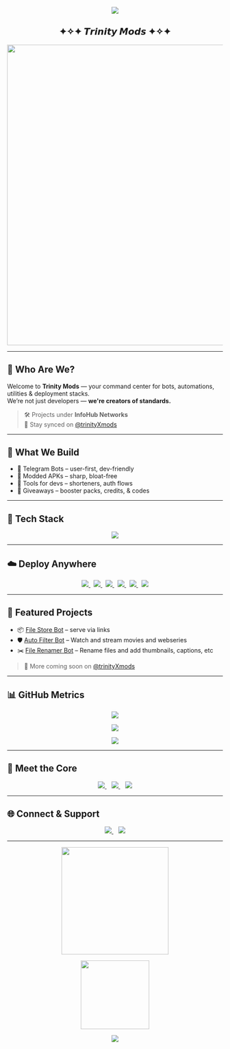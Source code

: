 <!-- 🎬 Entrance Animation -->
<p align="center">
  <img src="https://readme-typing-svg.herokuapp.com?font=Fira+Code&size=28&duration=2500&pause=500&color=33FFAA&center=true&vCenter=true&width=850&height=100&lines=꧁+𝙒𝙚𝙡𝙘𝙤𝙢𝙚+𝙩𝙤+𝙏𝙧𝙞𝙣𝙞𝙩𝙮+𝙈𝙤𝙙𝙨+꧂;𝗣𝗿𝗲𝗺𝗶𝘂𝗺+𝗕𝗼𝘁𝘀,+𝗧𝗼𝗼𝗹𝘀,+𝗧𝗲𝗰𝗵+%26+𝗧𝗲𝗮𝗺𝘄𝗼𝗿𝗸;𝗕𝘂𝗶𝗹𝘁+𝗳𝗼𝗿+𝗗𝗲𝘃𝘀,+𝗖𝗿𝗲𝗮𝘁𝗼𝗿𝘀+%26+𝗖𝗼𝗺𝗺𝘂𝗻𝗶𝘁𝗶𝗲𝘀" />
</p>

<h2 align="center">✦✧✦ 𝙏𝙧𝙞𝙣𝙞𝙩𝙮 𝙈𝙤𝙙𝙨 ✦✧✦</h2>

<!-- 👨‍💻 Fun Cover -->
<p align="center">
  <img src="https://raw.githubusercontent.com/thompsonemerson/thompsonemerson/master/cover-thompson.png" width="700px" />
</p>

---

## 👑 Who Are We?

Welcome to **Trinity Mods** — your command center for bots, automations, utilities & deployment stacks.  
We’re not just developers — **we're creators of standards.**

> 🛠️ Projects under **InfoHub Networks**  
> 🔔 Stay synced on [@trinityXmods](https://t.me/trinityXmods)

---

## 🔨 What We Build

- 🤖 Telegram Bots – user-first, dev-friendly  
- 📱 Modded APKs – sharp, bloat-free  
- 🧠 Tools for devs – shorteners, auth flows  
- 🎁 Giveaways – booster packs, credits, & codes

---

## 🧪 Tech Stack

<p align="center">
  <img src="https://skillicons.dev/icons?i=python,firebase,js,mongodb,git,flask,docker&perline=7" />
</p>

---

## ☁️ Deploy Anywhere

<p align="center">
  <a href="https://heroku.com" target="_blank">
    <img src="https://img.shields.io/badge/Heroku-430098?logo=heroku&logoColor=white&style=for-the-badge" />
  </a>
  &nbsp;
  <a href="https://railway.app" target="_blank">
    <img src="https://img.shields.io/badge/Railway-000000?logo=railway&logoColor=white&style=for-the-badge" />
  </a>
  &nbsp;
  <a href="https://vercel.com" target="_blank">
    <img src="https://img.shields.io/badge/Vercel-FFFFFF?logo=vercel&logoColor=black&style=for-the-badge" />
  </a>
  &nbsp;
  <a href="https://render.com" target="_blank">
    <img src="https://img.shields.io/badge/Render-0E1D45?logo=render&logoColor=white&style=for-the-badge" />
  </a>
  &nbsp;
  <a href="https://koyeb.com" target="_blank">
    <img src="https://img.shields.io/badge/Koyeb-000000?logo=koyeb&logoColor=white&style=for-the-badge" />
  </a>
  &nbsp;
  <a href="https://cloudflare.com" target="_blank">
    <img src="https://img.shields.io/badge/Cloudflare-F38020?logo=cloudflare&logoColor=white&style=for-the-badge" />
  </a>
</p>

---

## 📁 Featured Projects

- 📦 [File Store Bot](https://github.com/Trinity-Mods/File-Store-Bot) – serve via links  
- 🛡️ [Auto Filter Bot](#) – Watch and stream movies and webseries
- ✂️ [File Renamer Bot](#) – Rename files and add thumbnails, captions, etc

> 🌌 More coming soon on [@trinityXmods](https://t.me/trinityXmods)

---

## 📊 GitHub Metrics

<p align="center">
  <img src="https://github-readme-stats.vercel.app/api?username=Trinity-Mods&theme=radical&show_icons=true&hide_border=true" />
</p>

<p align="center">
  <img src="https://github-readme-streak-stats.herokuapp.com?user=Trinity-Mods&theme=radical&hide_border=true"/>
</p>

<p align="center">
  <img src="https://github-readme-stats.vercel.app/api/top-langs/?username=Trinity-Mods&layout=compact&theme=radical&title_color=8E2DE2&text_color=ffffff" />
</p>

---

## 🤝 Meet the Core

<p align="center">
  <a href="https://t.me/the_universal_being">
    <img src="https://img.shields.io/badge/Ragnar_Architect-229ED9?style=for-the-badge&logo=telegram&logoColor=white" />
  </a>
  &nbsp;&nbsp;
  <a href="https://t.me/ZOX404">
    <img src="https://img.shields.io/badge/ZOX_Innovation-8b5cf6?style=for-the-badge&logo=telegram&logoColor=white" />
  </a>
  &nbsp;&nbsp;
  <a href="https://t.me/velvetexams">
    <img src="https://img.shields.io/badge/Dr.Aarav_Systems-ef4444?style=for-the-badge&logo=telegram&logoColor=white" />
  </a>
</p>

---

## 🌐 Connect & Support

<p align="center">
  <a href="https://t.me/trinityXmods">
    <img src="https://img.shields.io/badge/Updates_Channel-1d4ed8?style=for-the-badge&logo=telegram&logoColor=white" />
  </a>
  &nbsp;&nbsp;
  <a href="https://t.me/+WfkDPKF3ztpjZDI1">
    <img src="https://img.shields.io/badge/Get+Support_Group-059669?style=for-the-badge&logo=telegram&logoColor=white" />
  </a>
</p>

---

<!-- 👯 Fun Dancing Vibe -->
<p align="center">
  <img src="https://camo.githubusercontent.com/4335cd9e8b0dda4aae66a8d754ed960b2814cb03e398dbbd36d69a395346dfcf/68747470733a2f2f692e70696e696d672e636f6d2f6f726967696e616c732f65322f34352f32372f65323435323734303863616235373265623461356164633861656333616662352e676966" width="250" />
</p>

<!-- 💬 Closing Words -->
<p align="center">
  <img src="https://media.giphy.com/media/VGK2WUT3amXjG/giphy.gif" width="160" />
</p>

<p align="center">
  <img src="https://readme-typing-svg.herokuapp.com?font=Fira+Code&size=22&duration=3000&center=true&vCenter=true&width=850&lines=This+isn't+just+open+source+dev...;It's+a+movement.;Build+cool+shit,+ship+fast,+support+the+tribe+⚡" />
</p>
